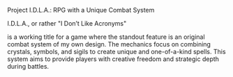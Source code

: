 Project I.D.L.A.: RPG with a Unique Combat System

I.D.L.A., or rather "I Don’t Like Acronyms"

is a working title for a game where the standout feature is an original combat system of my own design. 
The mechanics focus on combining crystals, symbols, and sigils to create unique and one-of-a-kind spells.
This system aims to provide players with creative freedom and strategic depth during battles.
